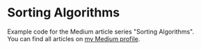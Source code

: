 # Sorting Algorithms

Example code for the Medium article series "Sorting Algorithms".<br>
You can find all articles on [my Medium profile](https://medium.com/@JimmyMAndersson).
